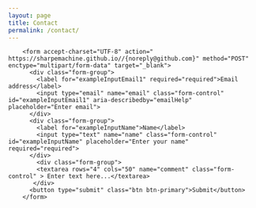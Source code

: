 ```yaml
---
layout: page
title: Contact
permalink: /contact/
---
```


        <form accept-charset="UTF-8" action=" https://sharpemachine.github.io//{noreply@github.com}" method="POST" enctype="multipart/form-data" target="_blank">
          <div class="form-group">
            <label for="exampleInputEmail1" required="required">Email address</label>
            <input type="email" name="email" class="form-control" id="exampleInputEmail1" aria-describedby="emailHelp" placeholder="Enter email">
          </div>
          <div class="form-group">
            <label for="exampleInputName">Name</label>
            <input type="text" name="name" class="form-control" id="exampleInputName" placeholder="Enter your name" required="required">
          </div>
            <div class="form-group">
            <textarea rows="4" cols="50" name="comment" class="form-control" > Enter text here...</textarea>
           </div>
          <button type="submit" class="btn btn-primary">Submit</button>
        </form>
